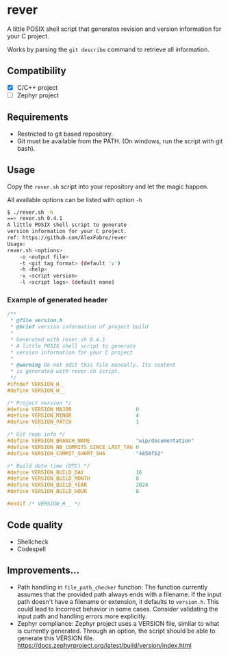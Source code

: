 # rever

A little POSIX shell script that generates revision and version information for your C project.

Works by parsing the `git describe` command to retrieve all information.

## Compatibility

- [x] C/C++ project
- [ ] Zephyr project

## Requirements

- Restricted to git based repository.
- Git must be available from the PATH. (On windows, run the script with git bash).

## Usage

Copy the `rever.sh` script into your repository and let the magic happen.

All available options can be listed with option `-h`

~~~sh
$ ./rever.sh -h
==> rever.sh 0.4.1
A little POSIX shell script to generate
version information for your C project.
ref: https://github.com/AlexFabre/rever
Usage:
rever.sh <options>
    -o <output file>
    -t <git tag format> (default 'v')
    -h <help>
    -v <script version>
    -l <script logs> (default none)
~~~

### Example of generated header

~~~c
/**
 * @file version.h
 * @brief version information of project build
 *
 * Generated with rever.sh 0.4.1
 * A little POSIX shell script to generate
 * version information for your C project
 *
 * @warning Do not edit this file manually. Its content
 * is generated with rever.sh script.
 */
#ifndef VERSION_H__
#define VERSION_H__

/* Project version */
#define VERSION_MAJOR                     0
#define VERSION_MINOR                     4
#define VERSION_PATCH                     1

/* Git repo info */
#define VERSION_BRANCH_NAME               "wip/documentation"
#define VERSION_NB_COMMITS_SINCE_LAST_TAG 0
#define VERSION_COMMIT_SHORT_SHA          "4850f52"

/* Build date time (UTC) */
#define VERSION_BUILD_DAY                 16
#define VERSION_BUILD_MONTH               8
#define VERSION_BUILD_YEAR                2024
#define VERSION_BUILD_HOUR                8

#endif /* VERSION_H__ */

~~~

## Code quality
- Shellcheck
- Codespell

## Improvements...

* Path handling in `file_path_checker` function: The function currently assumes that the provided path always ends with a filename. If the input path doesn't have a filename or extension, it defaults to `version.h`. This could lead to incorrect behavior in some cases. Consider validating the input path and handling errors more explicitly.
* Zephyr compliance: Zephyr project uses a VERSION file, similar to what is currently generated. Through an option, the script should be able to generate this VERSION file. 
https://docs.zephyrproject.org/latest/build/version/index.html
